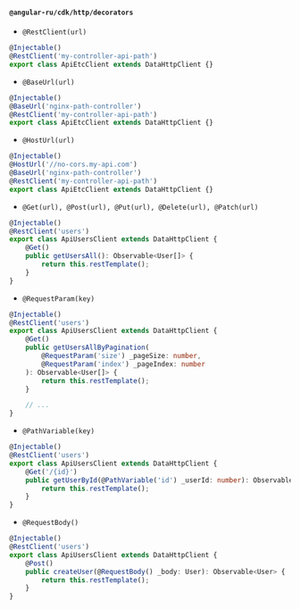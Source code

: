 #### `@angular-ru/cdk/http/decorators`

-   `@RestClient(url)`

```ts
@Injectable()
@RestClient('my-controller-api-path')
export class ApiEtcClient extends DataHttpClient {}
```

-   `@BaseUrl(url)`

```ts
@Injectable()
@BaseUrl('nginx-path-controller')
@RestClient('my-controller-api-path')
export class ApiEtcClient extends DataHttpClient {}
```

-   `@HostUrl(url)`

```ts
@Injectable()
@HostUrl('//no-cors.my-api.com')
@BaseUrl('nginx-path-controller')
@RestClient('my-controller-api-path')
export class ApiEtcClient extends DataHttpClient {}
```

-   `@Get(url), @Post(url), @Put(url), @Delete(url), @Patch(url)`

```ts
@Injectable()
@RestClient('users')
export class ApiUsersClient extends DataHttpClient {
    @Get()
    public getUsersAll(): Observable<User[]> {
        return this.restTemplate();
    }
}
```

-   `@RequestParam(key)`

```ts
@Injectable()
@RestClient('users')
export class ApiUsersClient extends DataHttpClient {
    @Get()
    public getUsersAllByPagination(
        @RequestParam('size') _pageSize: number,
        @RequestParam('index') _pageIndex: number
    ): Observable<User[]> {
        return this.restTemplate();
    }

    // ...
}
```

-   `@PathVariable(key)`

```ts
@Injectable()
@RestClient('users')
export class ApiUsersClient extends DataHttpClient {
    @Get('/{id}')
    public getUserById(@PathVariable('id') _userId: number): Observable<User> {
        return this.restTemplate();
    }
}
```

-   `@RequestBody()`

```ts
@Injectable()
@RestClient('users')
export class ApiUsersClient extends DataHttpClient {
    @Post()
    public createUser(@RequestBody() _body: User): Observable<User> {
        return this.restTemplate();
    }
}
```

